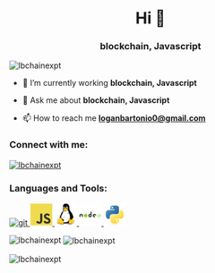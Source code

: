 <h1 align="center">Hi 👋 </h1>
<h3 align="center">blockchain, Javascript</h3>

<p align="left"> <img src="https://komarev.com/ghpvc/?username=lbchainexpt&label=Profile%20views&color=0e75b6&style=flat" alt="lbchainexpt" /> </p>

- 🌱 I’m currently working **blockchain, Javascript**

- 💬 Ask me about **blockchain, Javascript**

- 📫 How to reach me **loganbartonio0@gmail.com**

<h3 align="left">Connect with me:</h3>
<p align="left">
<a href="https://dev.to/lbchainexpt" target="blank"><img align="center" src="https://raw.githubusercontent.com/rahuldkjain/github-profile-readme-generator/master/src/images/icons/Social/devto.svg" alt="lbchainexpt" height="30" width="40" /></a>
</p>

<h3 align="left">Languages and Tools:</h3>
<p align="left"> <a href="https://git-scm.com/" target="_blank" rel="noreferrer"> <img src="https://www.vectorlogo.zone/logos/git-scm/git-scm-icon.svg" alt="git" width="40" height="40"/> </a> <a href="https://developer.mozilla.org/en-US/docs/Web/JavaScript" target="_blank" rel="noreferrer"> <img src="https://raw.githubusercontent.com/devicons/devicon/master/icons/javascript/javascript-original.svg" alt="javascript" width="40" height="40"/> </a> <a href="https://www.linux.org/" target="_blank" rel="noreferrer"> <img src="https://raw.githubusercontent.com/devicons/devicon/master/icons/linux/linux-original.svg" alt="linux" width="40" height="40"/> </a> <a href="https://nodejs.org" target="_blank" rel="noreferrer"> <img src="https://raw.githubusercontent.com/devicons/devicon/master/icons/nodejs/nodejs-original-wordmark.svg" alt="nodejs" width="40" height="40"/> </a> <a href="https://www.python.org" target="_blank" rel="noreferrer"> <img src="https://raw.githubusercontent.com/devicons/devicon/master/icons/python/python-original.svg" alt="python" width="40" height="40"/> </a> </p>

<p><img align="left" src="https://github-readme-stats.vercel.app/api/top-langs?username=lbchainexpt&show_icons=true&locale=en&layout=compact" alt="lbchainexpt" /></p>

<p>&nbsp;<img align="center" src="https://github-readme-stats.vercel.app/api?username=lbchainexpt&show_icons=true&locale=en" alt="lbchainexpt" /></p>

<p><img align="center" src="https://github-readme-streak-stats.herokuapp.com/?user=lbchainexpt&" alt="lbchainexpt" /></p>
